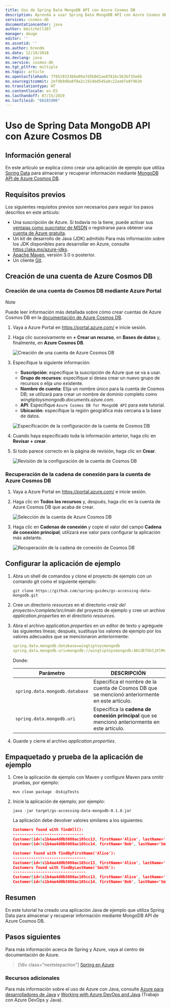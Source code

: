 ```yaml
---
title: Uso de Spring Data MongoDB API con Azure Cosmos DB
description: Aprenda a usar Spring Data MongoDB API con Azure Cosmos DB.
services: cosmos-db
documentationcenter: java
author: bmitchell287
manager: douge
editor: ''
ms.assetid: ''
ms.author: brendm
ms.date: 12/19/2018
ms.devlang: java
ms.service: cosmos-db
ms.tgt_pltfrm: multiple
ms.topic: article
ms.openlocfilehash: 77851933366e09a7d5b0d1ae87816c563bf35e6b
ms.sourcegitcommit: 2efdb9d8a8f8a2c1914bd545a8c22ae6fe0f463b
ms.translationtype: HT
ms.contentlocale: es-ES
ms.lasthandoff: 07/15/2019
ms.locfileid: "68281906"
---
```

# <a name="how-to-use-spring-data-mongodb-api-with-azure-cosmos-db"></a>Uso de Spring Data MongoDB API con Azure Cosmos DB

## <a name="overview"></a>Información general

En este artículo se explica cómo crear una aplicación de ejemplo que utiliza [Spring Data] para almacenar y recuperar información mediante [MongoDB API de Azure Cosmos DB](/azure/cosmos-db/mongodb-introduction).

## <a name="prerequisites"></a>Requisitos previos

Los siguientes requisitos previos son necesarios para seguir los pasos descritos en este artículo:

* Una suscripción de Azure. Si todavía no la tiene, puede activar sus [ventajas como suscriptor de MSDN] o registrarse para obtener una [cuenta de Azure gratuita].
* Un kit de desarrollo de Java (JDK) admitido Para más información sobre los JDK disponibles para desarrollar en Azure, consulte <https://aka.ms/azure-jdks>.
* [Apache Maven](http://maven.apache.org/), versión 3.0 o posterior.
* Un cliente [Git](https://git-scm.com/downloads).

## <a name="create-an-azure-cosmos-db-account"></a>Creación de una cuenta de Azure Cosmos DB

### <a name="create-a-cosmos-db-account-using-the-azure-portal"></a>Creación de una cuenta de Cosmos DB mediante Azure Portal

> [!NOTE]
> 
> Puede leer información más detallada sobre cómo crear cuentas de Azure Cosmos DB en la [documentación de Azure Cosmos DB](/azure/cosmos-db/).

1. Vaya a Azure Portal en <https://portal.azure.com/> e inicie sesión.

1. Haga clic sucesivamente en **+ Crear un recurso**, en **Bases de datos** y, finalmente, en **Azure Cosmos DB**.

   ![Creación de una cuenta de Azure Cosmos DB][COSMOSDB01]

1. Especifique la siguiente información:

   - **Suscripción**: especifique la suscripción de Azure que se va a usar.
   - **Grupo de recursos**: especifique si desea crear un nuevo grupo de recursos o elija uno existente.
   - **Nombre de cuenta**: Elija un nombre único para la cuenta de Cosmos DB; se utilizará para crear un nombre de dominio completo como *wingtiptoysmongodb.documents.azure.com*.
   - **API**: Especifique `Azure Cosmos DB for MongoDB API` para este tutorial.
   - **Ubicación**: especifique la región geográfica más cercana a la base de datos.

   ![Especificación de la configuración de la cuenta de Cosmos DB][COSMOSDB02]
   
1. Cuando haya especificado toda la información anterior, haga clic en **Revisar + crear**.

1. Si todo parece correcto en la página de revisión, haga clic en **Crear**.

   ![Revisión de la configuración de la cuenta de Cosmos DB][COSMOSDB03]

### <a name="retrieve-the-connection-string-for-your-azure-cosmos-db-account"></a>Recuperación de la cadena de conexión para la cuenta de Azure Cosmos DB

1. Vaya a Azure Portal en <https://portal.azure.com/> e inicie sesión.

1. Haga clic en **Todos los recursos** y, después, haga clic en la cuenta de Azure Cosmos DB que acaba de crear.

   ![Selección de la cuenta de Azure Cosmos DB][COSMOSDB04]

1. Haga clic en **Cadenas de conexión** y copie el valor del campo **Cadena de conexión principal**; utilizará ese valor para configurar la aplicación más adelante.

   ![Recuperación de la cadena de conexión de Cosmos DB][COSMOSDB06]

## <a name="configure-the-sample-application"></a>Configurar la aplicación de ejemplo

1. Abra un shell de comandos y clone el proyecto de ejemplo con un comando git como el siguiente ejemplo:

   ```shell
   git clone https://github.com/spring-guides/gs-accessing-data-mongodb.git
   ```

1. Cree un directorio *resources* en el directorio *&lt;raíz del proyecto&gt;/complete/src/main* del proyecto de ejemplo y cree un archivo *application.properties* en el directorio *resources*.

1. Abra el archivo *application.properties* en un editor de texto y agréguele las siguientes líneas; después, sustituya los valores de ejemplo por los valores adecuados que se mencionaron anteriormente:

   ```yaml
   spring.data.mongodb.database=wingtiptoysmongodb
   spring.data.mongodb.uri=mongodb://wingtiptoysmongodb:AbCdEfGhIjKlMnOpQrStUvWxYz==@wingtiptoysmongodb.documents.azure.com:10255/?ssl=true&replicaSet=globaldb
   ```
   Donde:

   | Parámetro | DESCRIPCIÓN |
   |---|---|
   | `spring.data.mongodb.database` | Especifica el nombre de la cuenta de Cosmos DB que se mencionó anteriormente en este artículo. |
   | `spring.data.mongodb.uri` | Especifica la **cadena de conexión principal** que se mencionó anteriormente en este artículo. |

1. Guarde y cierre el archivo *application.properties*.

## <a name="package-and-test-the-sample-application"></a>Empaquetado y prueba de la aplicación de ejemplo 

1. Cree la aplicación de ejemplo con Maven y configure Maven para omitir pruebas, por ejemplo:

   ```shell
   mvn clean package -DskipTests
   ```

1. Inicie la aplicación de ejemplo; por ejemplo:

   ```shell
   java -jar target/gs-accessing-data-mongodb-0.1.0.jar
   ```
    
   La aplicación debe devolver valores similares a los siguientes:

   ```json
   Customers found with findAll():
   -------------------------------
   Customer[id=5c1b4ae4d0b5080ac105cc13, firstName='Alice', lastName='Smith']
   Customer[id=5c1b4ae4d0b5080ac105cc14, firstName='Bob', lastName='Smith']
   
   Customer found with findByFirstName('Alice'):
   --------------------------------
   Customer[id=5c1b4ae4d0b5080ac105cc13, firstName='Alice', lastName='Smith']
   Customers found with findByLastName('Smith'):
   --------------------------------
   Customer[id=5c1b4ae4d0b5080ac105cc13, firstName='Alice', lastName='Smith']
   Customer[id=5c1b4ae4d0b5080ac105cc14, firstName='Bob', lastName='Smith']
   ```

## <a name="summary"></a>Resumen

En este tutorial ha creado una aplicación Java de ejemplo que utiliza Spring Data para almacenar y recuperar información mediante MongoDB API de Azure Cosmos DB.

## <a name="next-steps"></a>Pasos siguientes

Para más información acerca de Spring y Azure, vaya al centro de documentación de Azure.

> [!div class="nextstepaction"]
> [Spring en Azure](/azure/java/spring-framework)

### <a name="additional-resources"></a>Recursos adicionales

Para más información sobre el uso de Azure con Java, consulte [Azure para desarrolladores de Java] y [Working with Azure DevOps and Java] (Trabajo con Azure DevOps y Java).

<!-- URL List -->

[Azure para desarrolladores de Java]: /azure/java/
[cuenta de Azure gratuita]: https://azure.microsoft.com/pricing/free-trial/
[Working with Azure DevOps and Java]: /azure/devops/ (Trabajo con Azure DevOps y Java)
[ventajas como suscriptor de MSDN]: https://azure.microsoft.com/pricing/member-offers/msdn-benefits-details/
[Spring Boot]: http://projects.spring.io/spring-boot/
[Spring Data]: https://spring.io/projects/spring-data
[Spring Initializr]: https://start.spring.io/
[Spring Framework]: https://spring.io/

<!-- IMG List -->

[COSMOSDB01]: media/configure-spring-data-mongodb-with-cosmos-db/create-cosmos-db-01.png
[COSMOSDB02]: media/configure-spring-data-mongodb-with-cosmos-db/create-cosmos-db-02.png
[COSMOSDB03]: media/configure-spring-data-mongodb-with-cosmos-db/create-cosmos-db-03.png
[COSMOSDB04]: media/configure-spring-data-mongodb-with-cosmos-db/create-cosmos-db-04.png
[COSMOSDB06]: media/configure-spring-data-mongodb-with-cosmos-db/create-cosmos-db-06.png
